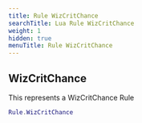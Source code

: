 ```yaml
---
title: Rule WizCritChance
searchTitle: Lua Rule WizCritChance
weight: 1
hidden: true
menuTitle: Rule WizCritChance
---
```

## WizCritChance

This represents a WizCritChance Rule
```lua
Rule.WizCritChance
```